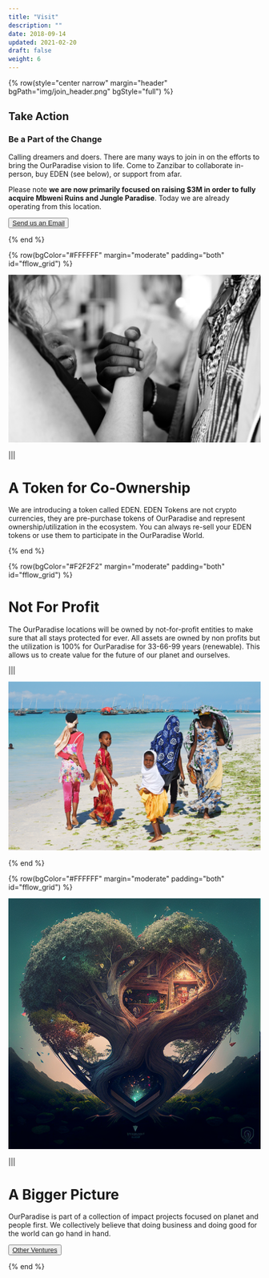```yaml
---
title: "Visit"
description: ""
date: 2018-09-14
updated: 2021-02-20
draft: false
weight: 6
---
```


{% row(style="center narrow" margin="header" bgPath="img/join_header.png" bgStyle="full") %}

## Take Action

### Be a Part of the Change

Calling dreamers and doers. There are many ways to join in on the efforts to bring the OurParadise vision to life. Come to Zanzibar to collaborate in-person, buy EDEN (see below), or support from afar.

Please note **we are now primarily focused on raising $3M in order to fully acquire Mbweni Ruins and Jungle Paradise**. Today we are already operating from this location.

<BUTTON><a href = "mailto: info@threefold.io">Send us an Email</a></BUTTON>


{% end %}

{% row(bgColor="#FFFFFF" margin="moderate" padding="both" id="fflow_grid") %}

![chumbe](img/token_ownership.jpg#large)

|||

# A Token for Co-Ownership

We are introducing a token called EDEN. EDEN Tokens are not crypto currencies, they are pre-purchase tokens of OurParadise and represent ownership/utilization in the ecosystem. You can always re-sell your EDEN tokens or use them to participate in the OurParadise World.

{% end %}

{% row(bgColor="#F2F2F2" margin="moderate" padding="both" id="fflow_grid") %}

# Not For Profit

The OurParadise locations will be owned by not-for-profit entities to make sure that all stays protected for ever. All assets are owned by non profits but the utilization is 100% for OurParadise for 33-66-99 years (renewable). This allows us to create value for the future of our planet and ourselves.

|||

![chumbe](img/nonprofit.jpg#large)

{% end %}

{% row(bgColor="#FFFFFF" margin="moderate" padding="both" id="fflow_grid") %}

![venture creator](img/venture_creator.png#large)

|||

# A Bigger Picture

OurParadise is part of a collection of impact projects focused on planet and people first. We collectively believe that doing business and doing good for the world can go hand in hand.

<button>[Other Ventures](https://venturecreator.studio)</button>

{% end %}